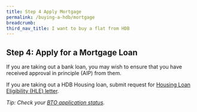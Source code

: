 ```yaml
---
title: Step 4 Apply Mortgage
permalink: /buying-a-hdb/mortgage
breadcrumb:
third_nav_title: I want to buy a flat from HDB
---
```


## Step 4: Apply for a Mortgage Loan

If you are taking out a bank loan, you may wish to ensure that you have received approval in principle (AIP) from them.

If you are taking out a HDB Housing loan, submit request for [Housing Loan Eligibility (HLE) letter](https://services2.hdb.gov.sg/webapp/BP27AWHLEApplication/BP27SHome).

<em>Tip: Check your [BTO application status](https://www.hdb.gov.sg/cs/infoweb/residential/buying-a-flat/new/application-status&rendermode=preview).</em>
